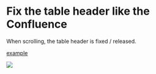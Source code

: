 # Fix the table header like the Confluence

When scrolling, the table header is fixed / released.

[example](https://chibat.github.io/fixed-table-header-lc/index.html)

<kbd>
  <img src="https://chibat.github.io/fixed-table-header-lc/example.gif">
</kbd
